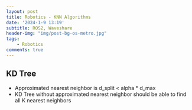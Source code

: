 ```yaml
---
layout: post
title: Robotics - KNN Algorithms
date: '2024-1-9 13:19'
subtitle: ROS2, Waveshare
header-img: "img/post-bg-os-metro.jpg"
tags:
    - Robotics
comments: true
---
```


## KD Tree

- Approximated nearest neighbor is d_split < alpha * d_max
- KD Tree without approximated nearest neighbor should be able to find all K nearest neighbors
